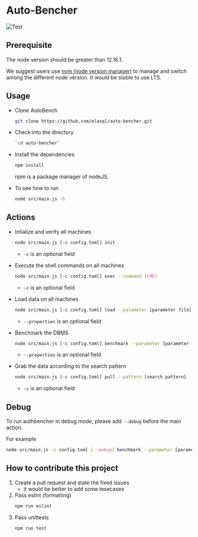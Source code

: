 # Auto-Bencher
![Test](https://github.com/elasql/auto-bencher/actions/workflows/github_actions.yml/badge.svg)

## Prerequisite
The node version should be greater than 12.16.1.

We suggest users use [nvm (node version manager)](https://github.com/nvm-sh/nvm) to manage and switch among the different node version. It would be stable to use LTS.

## Usage

- Clone AutoBench
    ```sh
    git clone https://github.com/elasql/auto-bencher.git
    ```

- Check into the directory
    ```sh
    `cd auto-bencher`
    ```

- Install the dependencies
    ```sh
    npm install
    ```
    npm is a package manager of nodeJS.

- To see how to run
    ```sh
    node src/main.js -h
    ```

## Actions
- Intialize and verify all machines
    ```sh
    node src/main.js [-c config.toml] init
    ```
    - `-c` is an optional field

- Execute the shell commands on all machines
    ```sh
    node src/main.js [-c config.toml] exec --command [CMD]
    ```
    - `-c` is an optional field

- Load data on all machines
    ```sh
    node src/main.js [-c config.toml] load --parameter [parameter file] -d [db name]
    ```
    - `--properties` is an optional field

- Benchmark the DBMS
    ```sh
    node src/main.js [-c config.toml] benchmark --parameter [parameter file] -d [db name]
    ```
    - `--properties` is an optional field

- Grab the data according to the search pattern
    ```sh
    node src/main.js [-c config.toml] pull --pattern [search pattern]
    ```
    - `-c` is an optional field

## Debug
To run authbencher in debug mode, please add `--debug` before the main action.

For example
```sh
node src/main.js -c config.toml [--debug] benchmark --parameter [parameter file] -d [db name]
```

## How to contribute this project
1. Create a pull request and state the fixed issues
    - it would be better to add some tesecases
2. Pass eslint (formatting)
    ```sh
    npm run eslint
    ```
3. Pass unittests
    ```sh
    npm run test
    ```
